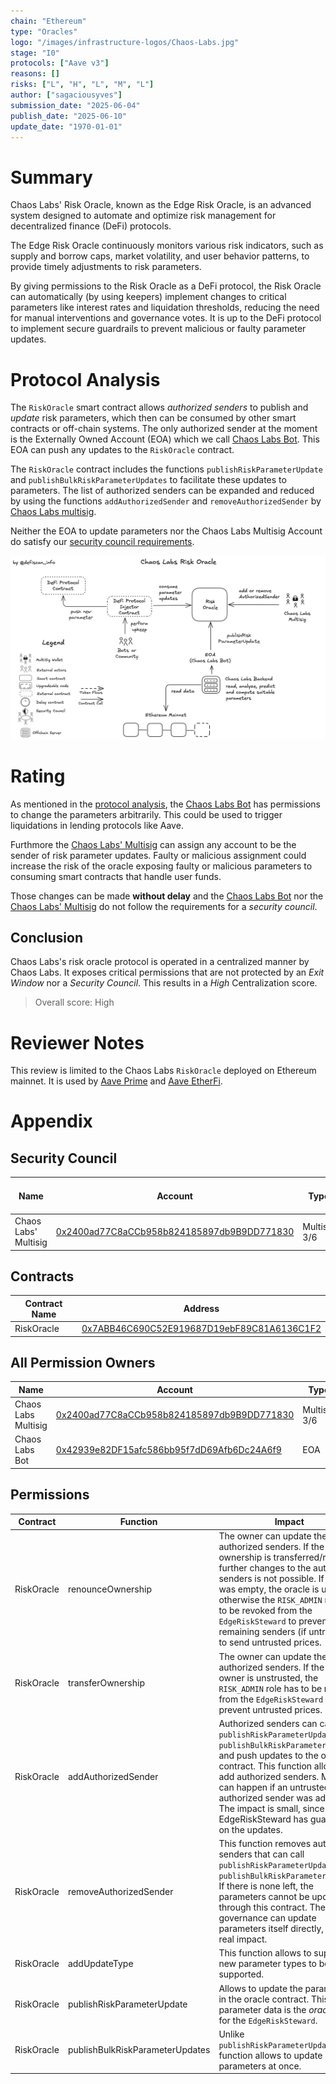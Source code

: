 ```yaml
---
chain: "Ethereum"
type: "Oracles"
logo: "/images/infrastructure-logos/Chaos-Labs.jpg"
stage: "I0"
protocols: ["Aave v3"]
reasons: []
risks: ["L", "H", "L", "M", "L"]
author: ["sagaciousyves"]
submission_date: "2025-06-04"
publish_date: "2025-06-10"
update_date: "1970-01-01"
---
```


# Summary

Chaos Labs' Risk Oracle, known as the Edge Risk Oracle, is an advanced system designed to automate and optimize risk management for decentralized finance (DeFi) protocols.

The Edge Risk Oracle continuously monitors various risk indicators, such as supply and borrow caps, market volatility, and user behavior patterns, to provide timely adjustments to risk parameters.

By giving permissions to the Risk Oracle as a DeFi protocol, the Risk Oracle can automatically (by using keepers) implement changes to critical parameters like interest rates and liquidation thresholds, reducing the need for manual interventions and governance votes. It is up to the DeFi protocol to implement secure guardrails to prevent malicious or faulty parameter updates.

# Protocol Analysis

The `RiskOracle` smart contract allows _authorized senders_ to publish and _update_ risk parameters, which then can be consumed by other smart contracts or off-chain systems. The only authorized sender at the moment is the Externally Owned Account (EOA) which we call [Chaos Labs Bot](#security-council). This EOA can push any updates to the `RiskOracle` contract.

The `RiskOracle` contract includes the functions `publishRiskParameterUpdate` and `publishBulkRiskParameterUpdates` to facilitate these updates to parameters. The list of authorized senders can be expanded and reduced by using the functions `addAuthorizedSender` and `removeAuthorizedSender` by [Chaos Labs multisig](#security-council).

Neither the EOA to update parameters nor the Chaos Labs Multisig Account do satisfy our [security council requirements](/learn-more#security-council-requirements).

![Overview Risk Oracle](../diagrams/Chaos-labs-Risk-oracle.png)

# Rating

As mentioned in the [protocol analysis](#protocol-analysis), the [Chaos Labs Bot](#security-council) has permissions to change the parameters arbitrarily. This could be used to trigger liquidations in lending protocols like Aave.

Furthmore the [Chaos Labs' Multisig](#security-council) can assign any account to be the sender of risk parameter updates. Faulty or malicious assignment could increase the risk of the oracle exposing faulty or malicious parameters to consuming smart contracts that handle user funds.

Those changes can be made **without delay** and the [Chaos Labs Bot](#security-council) nor the [Chaos Labs' Multisig](#security-council) do not follow the requirements for a _security council_.

## Conclusion

Chaos Labs's risk oracle protocol is operated in a centralized manner by Chaos Labs. It exposes critical permissions that are not protected by an _Exit Window_ nor a _Security Council_. This results in a _High_ Centralization score.

> Overall score: High

# Reviewer Notes

This review is limited to the Chaos Labs `RiskOracle` deployed on Ethereum mainnet. It is used by [Aave Prime](/protocols/aave-v3-prime) and [Aave EtherFi](/protocols/aave-v3-etherfi).

# Appendix

## Security Council

| Name                 | Account                                                                                                               | Type         | ≥ 7 signers | ≥ 51% threshold | ≥ 50% non-insider | Signers public |
| -------------------- | --------------------------------------------------------------------------------------------------------------------- | ------------ | ----------- | --------------- | ----------------- | -------------- |
| Chaos Labs' Multisig | [0x2400ad77C8aCCb958b824185897db9B9DD771830](https://etherscan.io/address/0x2400ad77C8aCCb958b824185897db9B9DD771830) | Multisig 3/6 | ❌          | ❌              | ✅                | ❌             |

## Contracts

| Contract Name | Address                                                                                                               |
| ------------- | --------------------------------------------------------------------------------------------------------------------- |
| RiskOracle    | [0x7ABB46C690C52E919687D19ebF89C81A6136C1F2](https://etherscan.io/address/0x7ABB46C690C52E919687D19ebF89C81A6136C1F2) |

## All Permission Owners

| Name                | Account                                                                                                               | Type         |
| ------------------- | --------------------------------------------------------------------------------------------------------------------- | ------------ |
| Chaos Labs Multisig | [0x2400ad77C8aCCb958b824185897db9B9DD771830](https://etherscan.io/address/0x2400ad77C8aCCb958b824185897db9B9DD771830) | Multisig 3/6 |
| Chaos Labs Bot      | [0x42939e82DF15afc586bb95f7dD69Afb6Dc24A6f9](https://etherscan.io/address/0x42939e82DF15afc586bb95f7dD69Afb6Dc24A6f9) | EOA          |

## Permissions

| Contract   | Function                        | Impact                                                                                                                                                                                                                                                                                                                                                        | Owner               |
| ---------- | ------------------------------- | ------------------------------------------------------------------------------------------------------------------------------------------------------------------------------------------------------------------------------------------------------------------------------------------------------------------------------------------------------------- | ------------------- |
| RiskOracle | renounceOwnership               | The owner can update the list of authorized senders. If the ownership is transferred/revoked, further changes to the authorized senders is not possible. If the list was empty, the oracle is useless, otherwise the `RISK_ADMIN` role has to be revoked from the `EdgeRiskSteward` to prevent the remaining senders (if untrusted) to send untrusted prices. | Chaos Labs Multisig |
| RiskOracle | transferOwnership               | The owner can update the list of authorized senders. If the new owner is unstrusted, the `RISK_ADMIN` role has to be revoked from the `EdgeRiskSteward` to prevent untrusted prices.                                                                                                                                                                          | Chaos Labs Multisig |
| RiskOracle | addAuthorizedSender             | Authorized senders can call `publishRiskParameterUpdate` and `publishBulkRiskParameterUpdates` and push updates to the oracle contract. This function allows to add authorized senders. Mis-use can happen if an untrusted authorized sender was added. The impact is small, since the EdgeRiskSteward has guardrails on the updates.                         | Chaos Labs Multisig |
| RiskOracle | removeAuthorizedSender          | This function removes authorized senders that can call `publishRiskParameterUpdate` and `publishBulkRiskParameterUpdates`. If there is none left, the parameters cannot be updated through this contract. The Aave governance can update parameters itself directly, so no real impact.                                                                       | Chaos Labs Multisig |
| RiskOracle | addUpdateType                   | This function allows to support new parameter types to be supported.                                                                                                                                                                                                                                                                                          | Chaos Labs Multisig |
| RiskOracle | publishRiskParameterUpdate      | Allows to update the parameters in the oracle contract. This parameter data is the _oracle data_ for the `EdgeRiskSteward`.                                                                                                                                                                                                                                   | Chaos Labs Bot      |
| RiskOracle | publishBulkRiskParameterUpdates | Unlike `publishRiskParameterUpdate` this function allows to update multiple parameters at once.                                                                                                                                                                                                                                                               | Chaos Labs Bot      |
